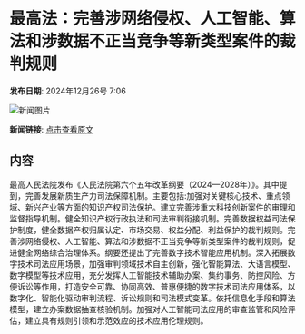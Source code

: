 # 最高法：完善涉网络侵权、人工智能、算法和涉数据不正当竞争等新类型案件的裁判规则

**发布日期**: 2024年12月26号 7:06

![新闻图片](https://pic.chinaz.com/picmap/thumb/201812131617128989_7.jpg)

**新闻链接**: [点击查看原文](https://www.aibase.com/zh/news/14282)

## 内容

最高人民法院发布《人民法院第六个五年改革纲要（2024—2028年）》。其中提到，完善发展新质生产力司法保障机制。主要包括:加强对关键核心技术、重点领域、新兴产业等方面的知识产权司法保护。建立完善涉重大科技创新案件的审理和监督指导机制。健全知识产权行政执法和司法审判衔接机制。完善数据权益司法保护制度，健全数据产权归属认定、市场交易、权益分配、利益保护的裁判规则。完善涉网络侵权、人工智能、算法和涉数据不正当竞争等新类型案件的裁判规则，促进健全网络综合治理体系。纲要还提出了完善数字技术智能应用机制。深入拓展数字技术司法应用场景，加强审判领域技术自主创新，强化智能算法、大语言模型、数字模型等技术应用，充分发挥人工智能技术辅助办案、集约事务、防控风险、方便诉讼等作用，打造安全可靠、协同高效、普惠便捷的数字技术司法应用体系，以数字化、智能化驱动审判流程、诉讼规则和司法模式变革。依托信息化手段和算法模型，建立办案数据抽查核验机制。加强对人工智能司法应用的审查监管和风险评估，建立具有规则引领和示范效应的技术应用伦理规则。
